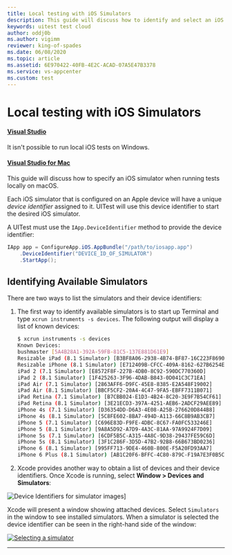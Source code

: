 ```yaml
---
title: Local testing with iOS Simulators
description: This guide will discuss how to identify and select an iOS simulator to use for running Xamarin.UITests locally.
keywords: uitest test cloud
author: oddj0b
ms.author: vigimm
reviewer: king-of-spades
ms.date: 06/08/2020
ms.topic: article
ms.assetid: 6E970422-40FB-4E2C-ACAD-07A5E47B3378
ms.service: vs-appcenter
ms.custom: test
---
```


# Local testing with iOS Simulators
#### [Visual Studio](#tab/vswin/)
It isn't possible to run local iOS tests on Windows. 

#### [Visual Studio for Mac](#tab/vsmac/)
This guide will discuss how to specify an iOS simulator when running tests locally on macOS.

Each iOS simulator that is configured on an Apple device will have a unique *device identifier* assigned to it. UITest will use this device identifier to start the desired iOS simulator.

A UITest must use the `IApp.DeviceIdentifier` method to provide the device identifier:

```csharp
IApp app = ConfigureApp.iOS.AppBundle("/path/to/iosapp.app")
    .DeviceIdentifier("DEVICE_ID_OF_SIMULATOR")
    .StartApp();
```

## Identifying Available Simulators
There are two ways to list the simulators and their device identifiers:

1. The first way to identify available simulators is to start up Terminal and type `xcrun instruments -s devices`. The following output will display a list of known devices:

   ```bash
   $ xcrun instruments -s devices
   Known Devices:
   bushmaster [5A4B28A1-392A-59FB-81C5-137E881D61E9]
   Resizable iPad (8.1 Simulator) [B3BF8A06-2938-4B74-BF87-16C223F8690C]
   Resizable iPhone (8.1 Simulator) [E712409B-CFCC-409A-8162-627B6254EB3C]
   iPad 2 (7.1 Simulator) [E8572F8F-227B-4DB0-8C92-590DC770360D]
   iPad 2 (8.1 Simulator) [1F425263-3F96-4DAB-B843-0D041C3C71EA]
   iPad Air (7.1 Simulator) [2863AFF6-D9FC-45E8-8385-E2A548F19002]
   iPad Air (8.1 Simulator) [BBCF5CF2-20A4-4C47-9FA5-EBFF7311B071]
   iPad Retina (7.1 Simulator) [B7CBB024-E1D3-4B24-8C20-3E9F7B54CF61]
   iPad Retina (8.1 Simulator) [3E21ECD3-397A-4251-AEB6-2ADCF29AEE89]
   iPhone 4s (7.1 Simulator) [D36354DD-D6A3-4E08-A25B-276620D844B8]
   iPhone 4s (8.1 Simulator) [5C8FE602-8BA7-494D-A113-66C8B9AB3CB7]
   iPhone 5 (7.1 Simulator) [C696E83D-F9FE-4DBC-8C67-FA0FC533246E]
   iPhone 5 (8.1 Simulator) [9A8A5D92-A7D9-4A3C-81AA-97A9924F7D09]
   iPhone 5s (7.1 Simulator) [6CDF5B5C-A315-4A8C-9D38-29437FE59C6D]
   iPhone 5s (8.1 Simulator) [3F1C286F-3D5D-47B2-92B8-66B673BD0236]
   iPhone 6 (8.1 Simulator) [995FF713-9DE4-460B-800E-F5A20FD93AA7]
   iPhone 6 Plus (8.1 Simulator) [AB1C20F6-BFFC-4C80-879C-F19A7E3F0B5C]
   ```

2. Xcode provides another way to obtain a list of devices and their device identifiers. Once Xcode is running, select **Window > Devices and Simulators**:

![Device Identifiers for simulator images](./images/ios-simulator-01.png)]

Xcode will present a window showing attached devices. Select `Simulators` in the window to see installed simulators. When a simulator is selected the device identifier can be seen in the right-hand side of the window:

[ ![Selecting a simulator](./images/ios-simulator-02-sml.png)](./images/ios-simulator-02.png#lightbox)

* * *